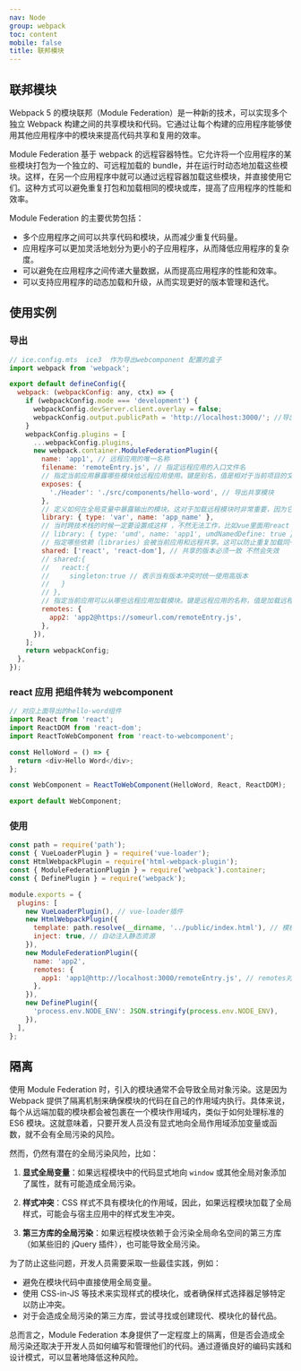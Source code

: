 ```yaml
---
nav: Node
group: webpack
toc: content
mobile: false
title: 联邦模块
---
```


## 联邦模块

Webpack 5 的模块联邦（Module Federation）是一种新的技术，可以实现多个独立 Webpack 构建之间的共享模块和代码。它通过让每个构建的应用程序能够使用其他应用程序中的模块来提高代码共享和复用的效率。

Module Federation 基于 webpack 的远程容器特性。它允许将一个应用程序的某些模块打包为一个独立的、可远程加载的 bundle，并在运行时动态地加载这些模块。这样，在另一个应用程序中就可以通过远程容器加载这些模块，并直接使用它们。这种方式可以避免重复打包和加载相同的模块或库，提高了应用程序的性能和效率。

Module Federation 的主要优势包括：

- 多个应用程序之间可以共享代码和模块，从而减少重复代码量。<br/>
- 应用程序可以更加灵活地划分为更小的子应用程序，从而降低应用程序的复杂度。<br/>
- 可以避免在应用程序之间传递大量数据，从而提高应用程序的性能和效率。<br/>
- 可以支持应用程序的动态加载和升级，从而实现更好的版本管理和迭代。<br/>

## 使用实例

### 导出

```js
// ice.config.mts  ice3  作为导出webcomponent 配置的盒子
import webpack from 'webpack';

export default defineConfig({
  webpack: (webpackConfig: any, ctx) => {
    if (webpackConfig.mode === 'development') {
      webpackConfig.devServer.client.overlay = false;
      webpackConfig.output.publicPath = 'http://localhost:3000/'; //导出的http路径
    }
    webpackConfig.plugins = [
      ...webpackConfig.plugins,
      new webpack.container.ModuleFederationPlugin({
        name: 'app1', // 远程应用的唯一名称
        filename: 'remoteEntry.js', // 指定远程应用的入口文件名
        // 指定当前应用暴露哪些模块给远程应用使用。键是别名，值是相对于当前项目的文件路径
        exposes: {
          './Header': './src/components/hello-word', // 导出共享模块
        },
        // 定义如何在全局变量中暴露输出的模块。这对于加载远程模块时非常重要，因为它决定了如何在宿主环境中访问它们
        library: { type: 'var', name: 'app_name' },
        // 当时跨技术栈的时候一定要设置成这样 ，不然无法工作，比如vue里面用react 的webComponent 组件
        // library: { type: 'umd', name: 'app1', umdNamedDefine: true },
        // 指定哪些依赖（libraries）会被当前应用和远程共享。这可以防止重复加载同一个依赖库。你可以提供一个数组或一个对象来具体指定共享的模块和版本。
        shared: ['react', 'react-dom'], // 共享的版本必须一致 不然会失效
        // shared:{
        //   react:{
        //     singleton:true // 表示当有版本冲突时统一使用高版本
        //   }
        // },
        // 指定当前应用可以从哪些远程应用加载模块。键是远程应用的名称，值是加载远程模块的路径（通常包括URL）。
        remotes: {
          app2: 'app2@https://someurl.com/remoteEntry.js',
        },
      }),
    ];
    return webpackConfig;
  },
});
```

### react 应用 把组件转为 webcomponent

```js
// 对应上面导出的hello-word组件
import React from 'react';
import ReactDOM from 'react-dom';
import ReactToWebComponent from 'react-to-webcomponent';

const HelloWord = () => {
  return <div>Hello Word</div>;
};

const WebComponent = ReactToWebComponent(HelloWord, React, ReactDOM);

export default WebComponent;
```

### 使用

```js
const path = require('path');
const { VueLoaderPlugin } = require('vue-loader');
const HtmlWebpackPlugin = require('html-webpack-plugin');
const { ModuleFederationPlugin } = require('webpack').container;
const { DefinePlugin } = require('webpack');

module.exports = {
  plugins: [
    new VueLoaderPlugin(), // vue-loader插件
    new HtmlWebpackPlugin({
      template: path.resolve(__dirname, '../public/index.html'), // 模板取定义root节点的模板
      inject: true, // 自动注入静态资源
    }),
    new ModuleFederationPlugin({
      name: 'app2',
      remotes: {
        app1: 'app1@http://localhost:3000/remoteEntry.js', // remotes对象app1是别名可以修改，@符号前的名称需要和导出时的name保持一致
      },
    }),
    new DefinePlugin({
      'process.env.NODE_ENV': JSON.stringify(process.env.NODE_ENV),
    }),
  ],
};
```

## 隔离

使用 Module Federation 时，引入的模块通常不会导致全局对象污染。这是因为 Webpack 提供了隔离机制来确保模块的代码在自己的作用域内执行。具体来说，每个从远端加载的模块都会被包裹在一个模块作用域内，类似于如何处理标准的 ES6 模块。这就意味着，只要开发人员没有显式地向全局作用域添加变量或函数，就不会有全局污染的风险。

然而，仍然有潜在的全局污染风险，比如：

1. **显式全局变量**：如果远程模块中的代码显式地向 `window` 或其他全局对象添加了属性，就有可能造成全局污染。

2. **样式冲突**：CSS 样式不具有模块化的作用域，因此，如果远程模块加载了全局样式，可能会与宿主应用中的样式发生冲突。

3. **第三方库的全局污染**：如果远程模块依赖于会污染全局命名空间的第三方库（如某些旧的 jQuery 插件），也可能导致全局污染。

为了防止这些问题，开发人员需要采取一些最佳实践，例如：

- 避免在模块代码中直接使用全局变量。
- 使用 CSS-in-JS 等技术来实现样式的模块化，或者确保样式选择器足够特定以防止冲突。
- 对于会造成全局污染的第三方库，尝试寻找或创建现代、模块化的替代品。

总而言之，Module Federation 本身提供了一定程度上的隔离，但是否会造成全局污染还取决于开发人员如何编写和管理他们的代码。通过遵循良好的编码实践和设计模式，可以显著地降低这种风险。

